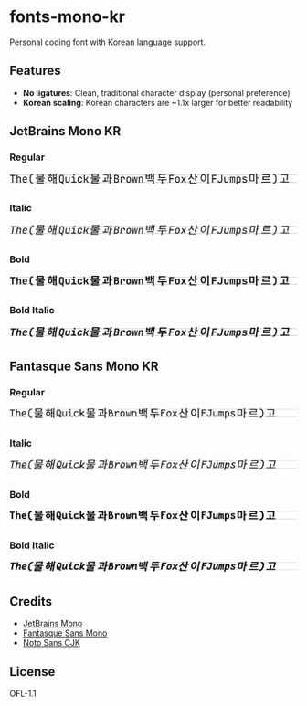 # fonts-mono-kr

Personal coding font with Korean language support.

## Features

- **No ligatures**: Clean, traditional character display (personal preference)
- **Korean scaling**: Korean characters are ~1.1x larger for better readability

## JetBrains Mono KR

### Regular

![JetBrains Mono KR Regular](./JetBrainsMonoKR/JetBrainsMonoKR-Regular.png)

### Italic

![JetBrains Mono KR Italic](./JetBrainsMonoKR/JetBrainsMonoKR-Italic.png)

### Bold

![JetBrains Mono KR Bold](./JetBrainsMonoKR/JetBrainsMonoKR-Bold.png)

### Bold Italic

![JetBrains Mono KR Bold Italic](./JetBrainsMonoKR/JetBrainsMonoKR-BoldItalic.png)

## Fantasque Sans Mono KR

### Regular

![Fantasque Sans Mono KR Regular](./FantasqueSansMonoKR/FantasqueSansMonoKR-Regular.png)

### Italic

![Fantasque Sans Mono KR Italic](./FantasqueSansMonoKR/FantasqueSansMonoKR-Italic.png)

### Bold

![Fantasque Sans Mono KR Bold](./FantasqueSansMonoKR/FantasqueSansMonoKR-Bold.png)

### Bold Italic

![Fantasque Sans Mono KR Bold Italic](./FantasqueSansMonoKR/FantasqueSansMonoKR-BoldItalic.png)

## Credits

- [JetBrains Mono](https://github.com/JetBrains/JetBrainsMono)
- [Fantasque Sans Mono](https://github.com/belluzj/fantasque-sans)
- [Noto Sans CJK](https://github.com/notofonts/noto-cjk)

## License

OFL-1.1
